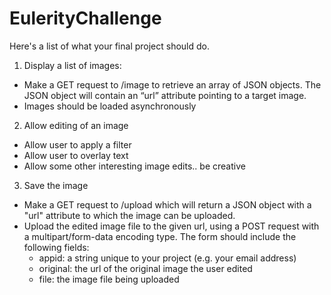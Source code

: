 # EulerityChallenge

Here's a list of what your final project should do.

1. Display a list of images:
 - Make a GET request to /image to retrieve an array of JSON objects. The JSON object will contain an “url” attribute pointing to a target image.
 - Images should be loaded asynchronously
2. Allow editing of an image
 - Allow user to apply a filter
 - Allow user to overlay text
 - Allow some other interesting image edits.. be creative
3. Save the image
 - Make a GET request to /upload which will return a JSON object with a "url" attribute to which the image can be uploaded.
 - Upload the edited image file to the given url, using a POST request with a multipart/form-data encoding type. The form should include the following fields:
    - appid: a string unique to your project (e.g. your email address)
    - original: the url of the original image the user edited
    - file: the image file being uploaded
